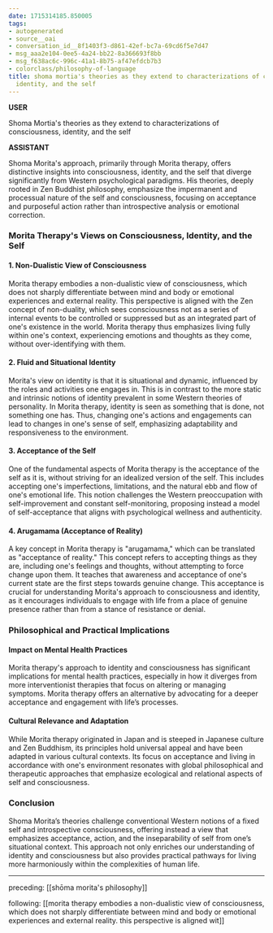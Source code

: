 ```yaml
---
date: 1715314185.850005
tags:
- autogenerated
- source__oai
- conversation_id__8f1403f3-d861-42ef-bc7a-69cd6f5e7d47
- msg_aaa2e104-0ee5-4a24-bb22-8a366693f8bb
- msg_f638ac6c-996c-41a1-8b75-af47efdcb7b3
- colorclass/philosophy-of-language
title: shoma mortia's theories as they extend to characterizations of consciousness,
  identity, and the self
---
```


**USER**

Shoma Mortia's theories as they extend to characterizations of consciousness, identity, and the self


**ASSISTANT**

Shoma Morita's approach, primarily through Morita therapy, offers distinctive insights into consciousness, identity, and the self that diverge significantly from Western psychological paradigms. His theories, deeply rooted in Zen Buddhist philosophy, emphasize the impermanent and processual nature of the self and consciousness, focusing on acceptance and purposeful action rather than introspective analysis or emotional correction.

### Morita Therapy's Views on Consciousness, Identity, and the Self

#### 1. **Non-Dualistic View of Consciousness**
Morita therapy embodies a non-dualistic view of consciousness, which does not sharply differentiate between mind and body or emotional experiences and external reality. This perspective is aligned with the Zen concept of non-duality, which sees consciousness not as a series of internal events to be controlled or suppressed but as an integrated part of one's existence in the world. Morita therapy thus emphasizes living fully within one's context, experiencing emotions and thoughts as they come, without over-identifying with them.

#### 2. **Fluid and Situational Identity**
Morita's view on identity is that it is situational and dynamic, influenced by the roles and activities one engages in. This is in contrast to the more static and intrinsic notions of identity prevalent in some Western theories of personality. In Morita therapy, identity is seen as something that is done, not something one has. Thus, changing one's actions and engagements can lead to changes in one's sense of self, emphasizing adaptability and responsiveness to the environment.

#### 3. **Acceptance of the Self**
One of the fundamental aspects of Morita therapy is the acceptance of the self as it is, without striving for an idealized version of the self. This includes accepting one's imperfections, limitations, and the natural ebb and flow of one's emotional life. This notion challenges the Western preoccupation with self-improvement and constant self-monitoring, proposing instead a model of self-acceptance that aligns with psychological wellness and authenticity.

#### 4. **Arugamama (Acceptance of Reality)**
A key concept in Morita therapy is "arugamama," which can be translated as "acceptance of reality." This concept refers to accepting things as they are, including one's feelings and thoughts, without attempting to force change upon them. It teaches that awareness and acceptance of one's current state are the first steps towards genuine change. This acceptance is crucial for understanding Morita's approach to consciousness and identity, as it encourages individuals to engage with life from a place of genuine presence rather than from a stance of resistance or denial.

### Philosophical and Practical Implications

#### **Impact on Mental Health Practices**
Morita therapy's approach to identity and consciousness has significant implications for mental health practices, especially in how it diverges from more interventionist therapies that focus on altering or managing symptoms. Morita therapy offers an alternative by advocating for a deeper acceptance and engagement with life’s processes.

#### **Cultural Relevance and Adaptation**
While Morita therapy originated in Japan and is steeped in Japanese culture and Zen Buddhism, its principles hold universal appeal and have been adapted in various cultural contexts. Its focus on acceptance and living in accordance with one's environment resonates with global philosophical and therapeutic approaches that emphasize ecological and relational aspects of self and consciousness.

### Conclusion

Shoma Morita’s theories challenge conventional Western notions of a fixed self and introspective consciousness, offering instead a view that emphasizes acceptance, action, and the inseparability of self from one’s situational context. This approach not only enriches our understanding of identity and consciousness but also provides practical pathways for living more harmoniously within the complexities of human life.


---

preceding: [[shōma morita's philosophy]]  


following: [[morita therapy embodies a non-dualistic view of consciousness, which does not sharply differentiate between mind and body or emotional experiences and external reality. this perspective is aligned wit]]